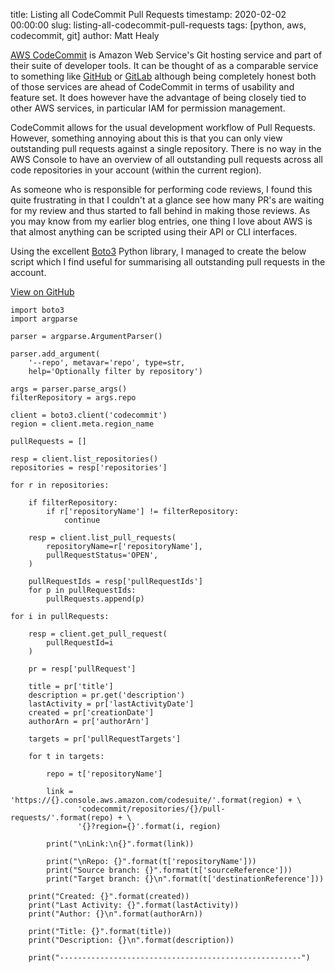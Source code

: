 title: Listing all CodeCommit Pull Requests
timestamp: 2020-02-02 00:00:00
slug: listing-all-codecommit-pull-requests
tags: [python, aws, codecommit, git]
author: Matt Healy

<a href="https://aws.amazon.com/codecommit/">AWS CodeCommit</a> is Amazon Web Service's Git hosting service and part of their suite of developer tools. It can be thought of as a comparable service to something like <a href="https://github.com/">GitHub</a> or <a href="https://about.gitlab.com/">GitLab</a> although being completely honest both of those services are ahead of CodeCommit in terms of usability and feature set. It does however have the advantage of being closely tied to other AWS services, in particular IAM for permission management.

CodeCommit allows for the usual development workflow of Pull Requests. However, something annoying about this is that you can only view outstanding pull requests against a single repository. There is no way in the AWS Console to have an overview of all outstanding pull requests across all code repositories in your account (within the current region).

As someone who is responsible for performing code reviews, I found this quite frustrating in that I couldn't at a glance see how many PR's are waiting for my review and thus started to fall behind in making those reviews. As you may know from my earlier blog entries, one thing I love about AWS is that almost anything can be scripted using their API or CLI interfaces.

Using the excellent <a href="https://boto3.amazonaws.com/v1/documentation/api/latest/index.html">Boto3</a> Python library, I managed to create the below script which I find useful for summarising all outstanding pull requests in the account.

<a href="https://gist.github.com/MattHealy/d9a73f32a19b426bb440770edc2c9da7">View on GitHub</a>

    import boto3
    import argparse

    parser = argparse.ArgumentParser()

    parser.add_argument(
        '--repo', metavar='repo', type=str,
        help='Optionally filter by repository')

    args = parser.parse_args()
    filterRepository = args.repo

    client = boto3.client('codecommit')
    region = client.meta.region_name

    pullRequests = []

    resp = client.list_repositories()
    repositories = resp['repositories']

    for r in repositories:

        if filterRepository:
            if r['repositoryName'] != filterRepository:
                continue

        resp = client.list_pull_requests(
            repositoryName=r['repositoryName'],
            pullRequestStatus='OPEN',
        )

        pullRequestIds = resp['pullRequestIds']
        for p in pullRequestIds:
            pullRequests.append(p)

    for i in pullRequests:

        resp = client.get_pull_request(
            pullRequestId=i
        )

        pr = resp['pullRequest']

        title = pr['title']
        description = pr.get('description')
        lastActivity = pr['lastActivityDate']
        created = pr['creationDate']
        authorArn = pr['authorArn']

        targets = pr['pullRequestTargets']

        for t in targets:

            repo = t['repositoryName']

            link = 'https://{}.console.aws.amazon.com/codesuite/'.format(region) + \
                   'codecommit/repositories/{}/pull-requests/'.format(repo) + \
                   '{}?region={}'.format(i, region)

            print("\nLink:\n{}".format(link))

            print("\nRepo: {}".format(t['repositoryName']))
            print("Source branch: {}".format(t['sourceReference']))
            print("Target branch: {}\n".format(t['destinationReference']))

        print("Created: {}".format(created))
        print("Last Activity: {}".format(lastActivity))
        print("Author: {}\n".format(authorArn))

        print("Title: {}".format(title))
        print("Description: {}\n".format(description))

        print("------------------------------------------------------")
